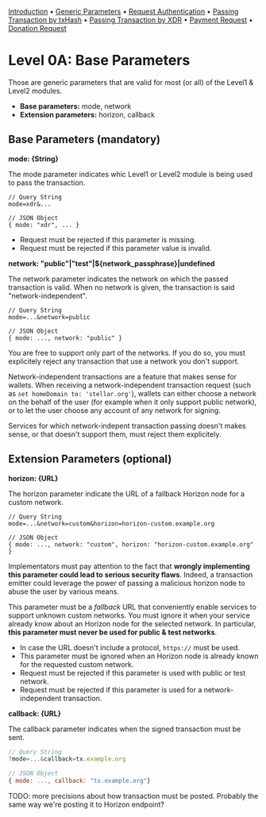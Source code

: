 [Introduction](README.md)
 • [Generic Parameters](level0A.md) • [Request Authentication](level0B.md)
 • [Passing Transaction by txHash](level1A.md)
 • [Passing Transaction by XDR](level1B.md)
 • [Payment Request](level2A.md)
 • [Donation Request](level2B.md)

# Level 0A: Base Parameters

Those are generic parameters that are valid for most (or all) of the Level1 &
Level2 modules.

* **Base parameters:** mode, network
* **Extension parameters:** horizon, callback

## Base Parameters (mandatory)

**mode: {String}**

The mode parameter indicates whic Level1 or Level2 module is being used to pass
the transaction.

```
// Query String
mode=xdr&...

// JSON Object
{ mode: "xdr", ... }
```

* Request must be rejected if this parameter is missing.
* Request must be rejected if this parameter value is invalid.

**network: "public"|"test"|${network_passphrase}|undefined**

The network parameter indicates the network on which the passed transaction is
valid. When no network is given, the transaction is said "network-independent".

```
// Query String
mode=...&network=public

// JSON Object
{ mode: ..., network: "public" }
```

You are free to support only part of the networks. If you do so, you must
explicitely reject any transaction that use a network you don't support.

Network-independent transactions are a feature that makes sense for wallets.
When receiving a network-independent transaction request (such as `set
homeDomain to: 'stellar.org'`), wallets can either choose a network on the
behalf of the user (for example when it only support public network), or to let
the user choose any account of any network for signing.

Services for which network-indepent transaction passing doesn't makes sense, or
that doesn't support them, must reject them explicitely.

## Extension Parameters (optional)

**horizon: {URL}**

The horizon parameter indicate the URL of a fallback Horizon node for a custom
network.

```
// Query String
mode=...&network=custom&horizon=horizon-custom.example.org

// JSON Object
{ mode: ..., network: "custom", horizon: "horizon-custom.example.org" }
```

Implementators must pay attention to the fact that **wrongly implementing this
parameter could lead to serious security flaws**. Indeed, a transaction emitter
could leverage the power of passing a malicious horizon node to abuse the user
by various means.

This parameter must be a _fallback_ URL that conveniently enable services to
support unknown custom networks. You must ignore it when your service already
know about an Horizon node for the selected network. In particular, **this
parameter must never be used for public & test networks**.

* In case the URL doesn't include a protocol, `https://` must be used.
* This parameter must be ignored when an Horizon node is already known for the
  requested custom network.
* Request must be rejected if this parameter is used with public or test
  network.
* Request must be rejected if this parameter is used for a network-independent
  transaction.

**callback: {URL}**

The callback parameter indicates when the signed transaction must be sent.

```js
// Query String
?mode=...&callback=tx.example.org

// JSON Object
{ mode: ..., callback: "tx.example.org"}
```

TODO: more precisions about how transaction must be posted. Probably the same
way we're posting it to Horizon endpoint?
